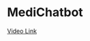 # MediChatbot

[Video Link](https://drive.google.com/file/d/1H2MSdPS4pAx7MryWcXduPg1ypmwmIHbJ/view?usp=sharing)
